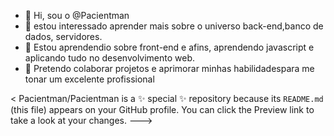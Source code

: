 - 👋 Hi, sou o @Pacientman
- 👀 estou interessado  aprender mais sobre o universo back-end,banco de dados, servidores.
- 🌱 Estou aprendendio sobre front-end e afins, aprendendo javascript  e  aplicando tudo no desenvolvimento web.
- 💞️ Pretendo colaborar  projetos e aprimorar minhas habilidadespara me tonar um excelente profissional


<
Pacientman/Pacientman is a ✨ special ✨ repository because its `README.md` (this file) appears on your GitHub profile.
You can click the Preview link to take a look at your changes.
--->

